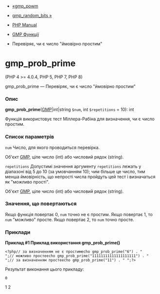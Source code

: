 - [«gmp_powm](function.gmp-powm.md)
- [gmp_random_bits »](function.gmp-random-bits.md)

- [PHP Manual](index.md)
- [GMP Функції](ref.gmp.md)
- Перевіряє, чи є число "ймовірно простим"

# gmp_prob_prime

(PHP 4 \>= 4.0.4, PHP 5, PHP 7, PHP 8)

gmp_prob_prime — Перевіряє, чи є число "ймовірно простим"

### Опис

**gmp_prob_prime**([GMP](class.gmp.md)\|int\|string `$num`, int
`$repetitions` = 10): int

Функція використовує тест Міллера-Рабіна для визначення, чи є
число простим.

### Список параметрів

`num`
Число, для якого проводиться перевірка.

Об'єкт [GMP](class.gmp.md), ціле число (int) або числовий рядок
(string).

`repetitions`
Допустимі значення аргументу `repetitions` лежать у діапазоні від 5 до 10
(за умовчанням 10); чим більше це число, тим менша ймовірність, що
непрості числа пройдуть цей тест і визначаться як "можливо прості".

Об'єкт [GMP](class.gmp.md), ціле число (int) або числовий рядок
(string).

### Значення, що повертаються

Якщо функція повертає 0, `num` точно не є простим. Якщо
повертає 1, то `num` "можливо" просте. Якщо повертає 2, то `num`
точно просте.

### Приклади

**Приклад #1 Приклад використання **gmp_prob_prime()****

`<?php// за визначенням не є простимecho gmp_prob_prime("6") . "
";// можливо простеecho gmp_prob_prime("11111111111111111111") . "
";// за визначенням простеecho gmp_prob_prime("11") . "
";?> `

Результат виконання цього прикладу:

    0
1
2
